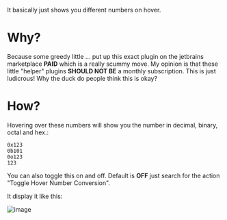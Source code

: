 It basically just shows you different numbers on hover.

# Why?
Because some greedy little ... put up this exact plugin on the jetbrains marketplace <b>PAID</b>
which is a really scummy move.
My opinion is that these little "helper" plugins <b>SHOULD NOT BE</b> a monthly subscription. 
This is just ludicrous! Why the duck do people think this is okay?

# How?

Hovering over these numbers will show you the number in decimal, binary, octal and hex.:

```
0x123
0b101
0o123
123
```

You can also toggle this on and off. Default is <b>OFF</b> just search for the action "Toggle Hover Number Conversion".

It display it like this:

![image](https://github.com/user-attachments/assets/723a616e-bfa3-4c30-a749-9c8d292144f5)
